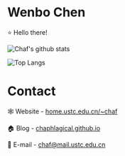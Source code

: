 # Wenbo Chen

:star: Hello there!

![Chaf's github stats](https://github-readme-stats.vercel.app/api?username=chaphlagical&count_private=true)

![Top Langs](https://github-readme-stats.vercel.app/api/top-langs/?username=chaphlagical&hide=javascript,html&layout=compact)

# Contact

:spider_web: Website - [home.ustc.edu.cn/~chaf](http://home.ustc.edu.cn/~chaf)

:house: Blog - [chaphlagical.github.io](http://chaphlagical.github.io)

:e-mail: E-mail - [chaf@mail.ustc.edu.cn](mailto:chaf@mail.ustc.edu.cn) 
